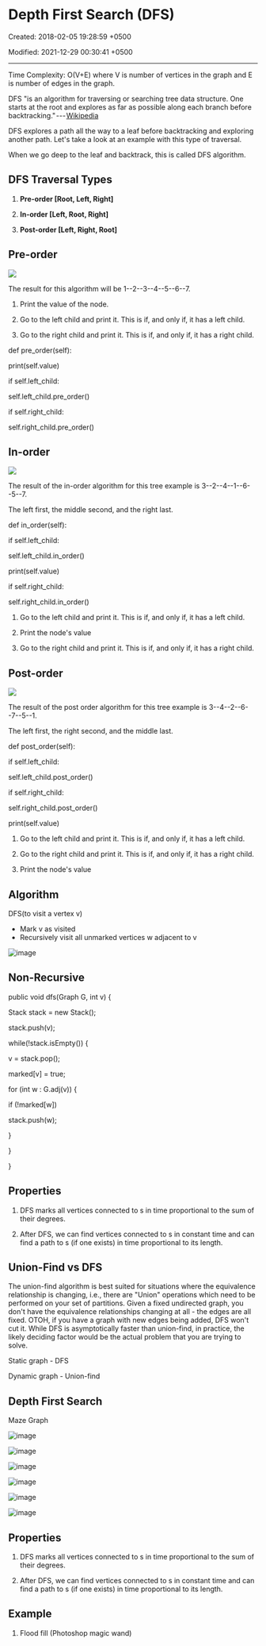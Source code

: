 # Depth First Search (DFS)

Created: 2018-02-05 19:28:59 +0500

Modified: 2021-12-29 00:30:41 +0500

---

Time Complexity: O(V+E) where V is number of vertices in the graph and E is number of edges in the graph.

DFS "is an algorithm for traversing or searching tree data structure. One starts at the root and explores as far as possible along each branch before backtracking." --- [Wikipedia](https://en.wikipedia.org/wiki/Depth-first_search)

DFS explores a path all the way to a leaf before backtracking and exploring another path. Let's take a look at an example with this type of traversal.

When we go deep to the leaf and backtrack, this is called DFS algorithm.

## DFS Traversal Types

1.  **Pre-order [Root, Left, Right]**

2.  **In-order [Left, Root, Right]**

3.  **Post-order [Left, Right, Root]**

## Pre-order

![](media/Depth-First-Search-(DFS)-image1.jpg)

The result for this algorithm will be 1--2--3--4--5--6--7.

1.  Print the value of the node.

2.  Go to the left child and print it. This is if, and only if, it has a left child.

3.  Go to the right child and print it. This is if, and only if, it has a right child.

def pre_order(self):

print(self.value)

if self.left_child:

self.left_child.pre_order()

if self.right_child:

self.right_child.pre_order()

## In-order

![](media/Depth-First-Search-(DFS)-image2.jpg)

The result of the in-order algorithm for this tree example is 3--2--4--1--6--5--7.

The left first, the middle second, and the right last.

def in_order(self):

if self.left_child:

self.left_child.in_order()

print(self.value)

if self.right_child:

self.right_child.in_order()

1.  Go to the left child and print it. This is if, and only if, it has a left child.

2.  Print the node's value

3.  Go to the right child and print it. This is if, and only if, it has a right child.

## Post-order

![](media/Depth-First-Search-(DFS)-image3.jpg)

The result of the post order algorithm for this tree example is 3--4--2--6--7--5--1.

The left first, the right second, and the middle last.

def post_order(self):

if self.left_child:

self.left_child.post_order()

if self.right_child:

self.right_child.post_order()

print(self.value)

1.  Go to the left child and print it. This is if, and only if, it has a left child.

2.  Go to the right child and print it. This is if, and only if, it has a right child.

3.  Print the node's value

## Algorithm

DFS(to visit a vertex v)
-   Mark v as visited
-   Recursively visit all unmarked vertices w adjacent to v

![image](media/Depth-First-Search-(DFS)-image4.png)

## Non-Recursive

public void dfs(Graph G, int v) {

Stack<Integer> stack = new Stack<Integer>();

stack.push(v);

while(!stack.isEmpty()) {

v = stack.pop();

marked[v] = true;

for (int w : G.adj(v)) {

if (!marked[w])

stack.push(w);

}

}

}

## Properties

1.  DFS marks all vertices connected to s in time proportional to the sum of their degrees.

2.  After DFS, we can find vertices connected to s in constant time and can find a path to s (if one exists) in time proportional to its length.

## Union-Find vs DFS

The union-find algorithm is best suited for situations where the equivalence relationship is changing, i.e., there are "Union" operations which need to be performed on your set of partitions. Given a fixed undirected graph, you don't have the equivalence relationships changing at all - the edges are all fixed. OTOH, if you have a graph with new edges being added, DFS won't cut it. While DFS is asymptotically faster than union-find, in practice, the likely deciding factor would be the actual problem that you are trying to solve.

Static graph - DFS

Dynamic graph - Union-find

## Depth First Search

Maze Graph

![image](media/Depth-First-Search-(DFS)-image5.png)

![image](media/Depth-First-Search-(DFS)-image6.png)

![image](media/Depth-First-Search-(DFS)-image7.png)

![image](media/Depth-First-Search-(DFS)-image8.png)

![image](media/Depth-First-Search-(DFS)-image9.png)

![image](media/Depth-First-Search-(DFS)-image4.png)

## Properties

1.  DFS marks all vertices connected to s in time proportional to the sum of their degrees.

2.  After DFS, we can find vertices connected to s in constant time and can find a path to s (if one exists) in time proportional to its length.

## Example

1.  Flood fill (Photoshop magic wand)
